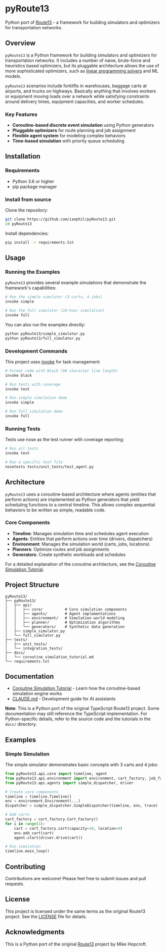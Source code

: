 # pyRoute13

Python port of [Route13](https://github.com/MikeHopcroft/route13) - a framework for building simulators and optimizers for transportation networks.

## Overview

`pyRoute13` is a Python framework for building simulators and optimizers for transportation networks. It includes a number of naive, brute-force and heuristics based optimizers, but its pluggable architecture allows the use of more sophisticated optimizers, such as [linear programming solvers](https://en.wikipedia.org/wiki/Linear_programming) and ML models. 

`pyRoute13` scenarios include forklifts in warehouses, baggage carts at airports, and trucks on highways. Basically anything that involves workers or equipment moving loads over a network while satisfying constraints around delivery times, equipment capacities, and worker schedules.

### Key Features

- **Coroutine-based discrete event simulation** using Python generators
- **Pluggable optimizers** for route planning and job assignment
- **Flexible agent system** for modeling complex behaviors
- **Time-based simulation** with priority queue scheduling

## Installation

### Requirements

- Python 3.6 or higher
- pip package manager

### Install from source

Clone the repository:
```bash
git clone https://github.com/ianphil/pyRoute13.git
cd pyRoute13
```

Install dependencies:
```bash
pip install -r requirements.txt
```

## Usage

### Running the Examples

`pyRoute13` provides several example simulations that demonstrate the framework's capabilities:

```bash
# Run the simple simulator (3 carts, 4 jobs)
invoke simple

# Run the full simulator (24-hour simulation)
invoke full
```

You can also run the examples directly:
```bash
python pyRoute13/simple_simulator.py
python pyRoute13/full_simulator.py
```

### Development Commands

This project uses [invoke](http://www.pyinvoke.org/) for task management:

```bash
# Format code with Black (88 character line length)
invoke black

# Run tests with coverage
invoke test

# Run simple simulation demo
invoke simple

# Run full simulation demo  
invoke full
```

### Running Tests

Tests use nose as the test runner with coverage reporting:

```bash
# Run all tests
invoke test

# Run a specific test file
nosetests tests/unit_tests/test_agent.py
```

## Architecture

`pyRoute13` uses a coroutine-based architecture where agents (entities that perform actions) are implemented as Python generators that yield scheduling functions to a central timeline. This allows complex sequential behaviors to be written as simple, readable code.

### Core Components

- **Timeline**: Manages simulation time and schedules agent execution
- **Agents**: Entities that perform actions over time (drivers, dispatchers)
- **Environment**: Manages the simulation world (carts, jobs, locations)
- **Planners**: Optimize routes and job assignments
- **Generators**: Create synthetic workloads and schedules

For a detailed explanation of the coroutine architecture, see the [Coroutine Simulation Tutorial](docs/coroutine_simulation_tutorial.md).

## Project Structure

```
pyRoute13/
├── pyRoute13/
│   ├── api/
│   │   ├── core/          # Core simulation components
│   │   ├── agents/        # Agent implementations
│   │   ├── environment/   # Simulation world modeling
│   │   ├── planner/       # Optimization algorithms
│   │   └── generators/    # Synthetic data generation
│   ├── simple_simulator.py
│   └── full_simulator.py
├── tests/
│   ├── unit_tests/
│   └── integration_tests/
├── docs/
│   └── coroutine_simulation_tutorial.md
└── requirements.txt
```

## Documentation

- [Coroutine Simulation Tutorial](docs/coroutine_simulation_tutorial.md) - Learn how the coroutine-based simulation engine works
- [CLAUDE.md](CLAUDE.md) - Development guide for AI assistants

**Note**: This is a Python port of the original TypeScript Route13 project. Some documentation may still reference the TypeScript implementation. For Python-specific details, refer to the source code and the tutorials in the `docs/` directory.

## Examples

### Simple Simulation

The simple simulator demonstrates basic concepts with 3 carts and 4 jobs:

```python
from pyRoute13.api.core import timeline, agent
from pyRoute13.api.environment import environment, cart_factory, job_factory
from pyRoute13.api.agents import simple_dispatcher, driver

# Create core components
timeline = timeline.Timeline()
env = environment.Environment(...)
dispatcher = simple_dispatcher.SimpleDispatcher(timeline, env, trace)

# Add carts
cart_factory = cart_factory.Cart_Factory()
for i in range(3):
    cart = cart_factory.cart(capacity=10, location=0)
    env.add_cart(cart)
    agent.start(driver.drive(cart))

# Run simulation
timeline.main_loop()
```

## Contributing

Contributions are welcome! Please feel free to submit issues and pull requests.

## License

This project is licensed under the same terms as the original Route13 project. See the [LICENSE](LICENSE) file for details.

## Acknowledgments

This is a Python port of the original [Route13](https://github.com/MikeHopcroft/route13) project by Mike Hopcroft.